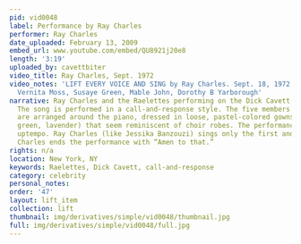 ```yaml
---
pid: vid0048
label: Performance by Ray Charles
performer: Ray Charles
date_uploaded: February 13, 2009
embed_url: www.youtube.com/embed/QU8921j20e8
length: '3:19'
uploaded_by: cavettbiter
video_title: Ray Charles, Sept. 1972
video_notes: 'LIFT EVERY VOICE AND SING by Ray Charles. Sept. 18, 1972. Raelettes:
  Vernita Moss, Susaye Green, Mable John, Dorothy B Yarborough'
narrative: Ray Charles and the Raelettes performing on the Dick Cavett show in 1972.
  The song is performed in a call-and-response style. The five members of the Raelettes
  are arranged around the piano, dressed in loose, pastel-colored gowns (yellow, blue,
  green, lavender) that seem reminiscent of choir robes. The performance style is
  uptempo. Ray Charles (like Jessika Banzouzi) sings only the first and third verses.
  Charles ends the performance with “Amen to that.”
rights: n/a
location: New York, NY
keywords: Raelettes, Dick Cavett, call-and-response
category: celebrity
personal_notes: 
order: '47'
layout: lift_item
collection: lift
thumbnail: img/derivatives/simple/vid0048/thumbnail.jpg
full: img/derivatives/simple/vid0048/full.jpg
---
```

